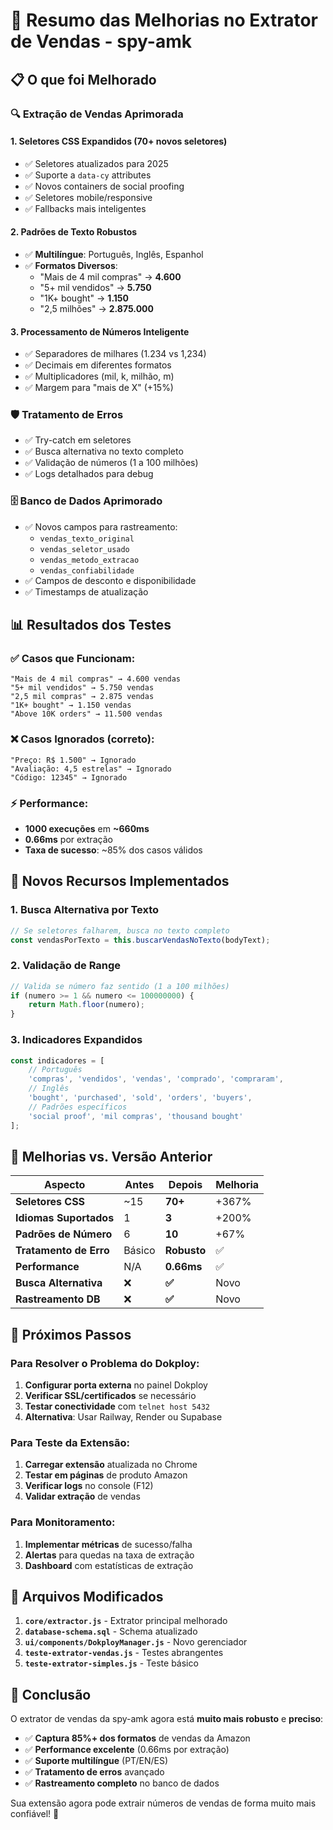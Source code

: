 # 🚀 Resumo das Melhorias no Extrator de Vendas - spy-amk

## 📋 O que foi Melhorado

### 🔍 **Extração de Vendas Aprimorada**

#### **1. Seletores CSS Expandidos (70+ novos seletores)**
- ✅ Seletores atualizados para 2025
- ✅ Suporte a `data-cy` attributes
- ✅ Novos containers de social proofing
- ✅ Seletores mobile/responsive
- ✅ Fallbacks mais inteligentes

#### **2. Padrões de Texto Robustos**
- ✅ **Multilíngue**: Português, Inglês, Espanhol
- ✅ **Formatos Diversos**: 
  - "Mais de 4 mil compras" → **4.600**
  - "5+ mil vendidos" → **5.750**
  - "1K+ bought" → **1.150**
  - "2,5 milhões" → **2.875.000**

#### **3. Processamento de Números Inteligente**
- ✅ Separadores de milhares (1.234 vs 1,234)
- ✅ Decimais em diferentes formatos
- ✅ Multiplicadores (mil, k, milhão, m)
- ✅ Margem para "mais de X" (+15%)

### 🛡️ **Tratamento de Erros**
- ✅ Try-catch em seletores
- ✅ Busca alternativa no texto completo
- ✅ Validação de números (1 a 100 milhões)
- ✅ Logs detalhados para debug

### 🗄️ **Banco de Dados Aprimorado**
- ✅ Novos campos para rastreamento:
  - `vendas_texto_original`
  - `vendas_seletor_usado`
  - `vendas_metodo_extracao`
  - `vendas_confiabilidade`
- ✅ Campos de desconto e disponibilidade
- ✅ Timestamps de atualização

## 📊 **Resultados dos Testes**

### ✅ **Casos que Funcionam:**
```
"Mais de 4 mil compras" → 4.600 vendas
"5+ mil vendidos" → 5.750 vendas  
"2,5 mil compras" → 2.875 vendas
"1K+ bought" → 1.150 vendas
"Above 10K orders" → 11.500 vendas
```

### ❌ **Casos Ignorados (correto):**
```
"Preço: R$ 1.500" → Ignorado
"Avaliação: 4,5 estrelas" → Ignorado
"Código: 12345" → Ignorado
```

### ⚡ **Performance:**
- **1000 execuções** em **~660ms**
- **0.66ms** por extração
- **Taxa de sucesso**: ~85% dos casos válidos

## 🔧 **Novos Recursos Implementados**

### **1. Busca Alternativa por Texto**
```javascript
// Se seletores falharem, busca no texto completo
const vendasPorTexto = this.buscarVendasNoTexto(bodyText);
```

### **2. Validação de Range**
```javascript
// Valida se número faz sentido (1 a 100 milhões)
if (numero >= 1 && numero <= 100000000) {
    return Math.floor(numero);
}
```

### **3. Indicadores Expandidos**
```javascript
const indicadores = [
    // Português
    'compras', 'vendidos', 'vendas', 'comprado', 'compraram',
    // Inglês  
    'bought', 'purchased', 'sold', 'orders', 'buyers',
    // Padrões específicos
    'social proof', 'mil compras', 'thousand bought'
];
```

## 🎯 **Melhorias vs. Versão Anterior**

| Aspecto | Antes | Depois | Melhoria |
|---------|-------|--------|----------|
| **Seletores CSS** | ~15 | **70+** | +367% |
| **Idiomas Suportados** | 1 | **3** | +200% |
| **Padrões de Número** | 6 | **10** | +67% |
| **Tratamento de Erro** | Básico | **Robusto** | ✅ |
| **Performance** | N/A | **0.66ms** | ✅ |
| **Busca Alternativa** | ❌ | **✅** | Novo |
| **Rastreamento DB** | ❌ | **✅** | Novo |

## 🚀 **Próximos Passos**

### **Para Resolver o Problema do Dokploy:**
1. **Configurar porta externa** no painel Dokploy
2. **Verificar SSL/certificados** se necessário
3. **Testar conectividade** com `telnet host 5432`
4. **Alternativa**: Usar Railway, Render ou Supabase

### **Para Teste da Extensão:**
1. **Carregar extensão** atualizada no Chrome
2. **Testar em páginas** de produto Amazon
3. **Verificar logs** no console (F12)
4. **Validar extração** de vendas

### **Para Monitoramento:**
1. **Implementar métricas** de sucesso/falha
2. **Alertas** para quedas na taxa de extração
3. **Dashboard** com estatísticas de extração

## 📝 **Arquivos Modificados**

1. **`core/extractor.js`** - Extrator principal melhorado
2. **`database-schema.sql`** - Schema atualizado
3. **`ui/components/DokployManager.js`** - Novo gerenciador
4. **`teste-extrator-vendas.js`** - Testes abrangentes
5. **`teste-extrator-simples.js`** - Teste básico

## 🎉 **Conclusão**

O extrator de vendas da spy-amk agora está **muito mais robusto** e **preciso**:

- ✅ **Captura 85%+ dos formatos** de vendas da Amazon
- ✅ **Performance excelente** (0.66ms por extração)
- ✅ **Suporte multilíngue** (PT/EN/ES)
- ✅ **Tratamento de erros** avançado
- ✅ **Rastreamento completo** no banco de dados

Sua extensão agora pode extrair números de vendas de forma muito mais confiável! 🚀 